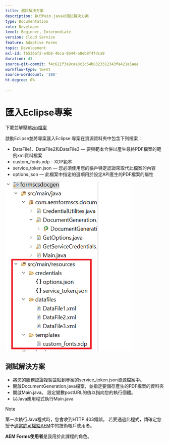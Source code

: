 ```yaml
---
title: 測試解決方案
description: 執行Main.java以測試解決方案
type: Documentation
role: Developer
level: Beginner, Intermediate
version: Cloud Service
feature: Adaptive Forms
topic: Development
exl-id: f6536af2-e4b8-46ca-9b44-a0eb8f4fdca9
duration: 43
source-git-commit: f4c621f3a9caa8c2c64b8323312343fe421a5aee
workflow-type: tm+mt
source-wordcount: '198'
ht-degree: 0%

---
```


# 匯入Eclipse專案

下載並解壓縮[zip檔案](./assets/aem-forms-cs-doc-gen.zip)

啟動Eclipse並將專案匯入Eclipse
專案在資源資料夾中包含下列檔案：

* DataFile1、DataFile2和DataFile3 — 要與範本合併以產生最終PDF檔案的範例xml資料檔案
* custom_fonts.xdp - XDP範本
* service_token.json — 您必須使用您的帳戶特定認證來取代此檔案的內容
* options.json — 此檔案中指定的選項用於設定API產生的PDF檔案的屬性

![resources-file](./assets/resource-files.png)

## 測試解決方案

* 將您的服務認證複製並貼到專案的service_token.json資源檔案中。
* 開啟DocumentGeneration.java檔案，並指定要儲存產生的PDF檔案的資料夾
* 開啟Main.java。 設定變數postURL的值以指向您的執行個體。
* 以Java應用程式執行Main.java

>[!NOTE]
> 第一次執行Java程式時，您會收到HTTP 403錯誤。 若要通過此程式，請確定您授予[適當許可權給AEM](https://experienceleague.adobe.com/docs/experience-manager-learn/getting-started-with-aem-headless/authentication/service-credentials.html?lang=en#configure-access-in-aem)中的技術帳戶使用者。

**AEM Forms使用者**&#x200B;是我用於此課程的角色。

